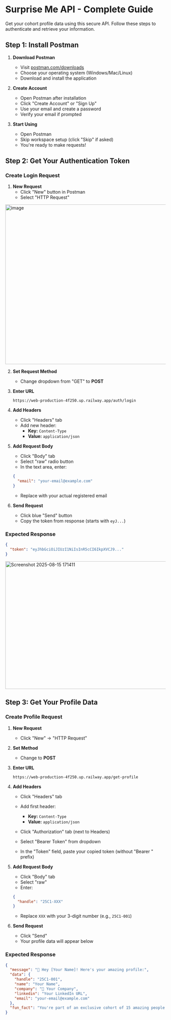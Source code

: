 # Surprise Me API - Complete Guide

Get your cohort profile data using this secure API. Follow these steps to authenticate and retrieve your information.

## Step 1: Install Postman

1. **Download Postman**
   - Visit [postman.com/downloads](https://www.postman.com/downloads/)
   - Choose your operating system (Windows/Mac/Linux)
   - Download and install the application

2. **Create Account**
   - Open Postman after installation
   - Click "Create Account" or "Sign Up"
   - Use your email and create a password
   - Verify your email if prompted

3. **Start Using**
   - Open Postman
   - Skip workspace setup (click "Skip" if asked)
   - You're ready to make requests!

## Step 2: Get Your Authentication Token

### Create Login Request
1. **New Request**
   - Click "New" button in Postman
   - Select "HTTP Request"
<img width="800" height="500" alt="image" src="https://github.com/user-attachments/assets/842c8efb-8bda-4d9e-a8c0-a52cc813d8eb" />

2. **Set Request Method**
   - Change dropdown from "GET" to **POST**

3. **Enter URL**
   ```
   https://web-production-4f250.up.railway.app/auth/login
   ```

4. **Add Headers**
   - Click "Headers" tab
   - Add new header:
     - **Key:** `Content-Type`
     - **Value:** `application/json`

5. **Add Request Body**
   - Click "Body" tab
   - Select "raw" radio button
   - In the text area, enter:
   ```json
   {
     "email": "your-email@example.com"
   }
   ```
   - Replace with your actual registered email

6. **Send Request**
   - Click blue "Send" button
   - Copy the token from response (starts with `eyJ...`)

### Expected Response
```json
{
  "token": "eyJhbGciOiJIUzI1NiIsInR5cCI6IkpXVCJ9..."
}
```
<img width="600" height="400" alt="Screenshot 2025-08-15 171411" src="https://github.com/user-attachments/assets/91900de2-ef06-40b7-af92-f7d6e4d1922b" />


## Step 3: Get Your Profile Data

### Create Profile Request
1. **New Request**
   - Click "New" → "HTTP Request"

2. **Set Method**
   - Change to **POST**

3. **Enter URL**
   ```
   https://web-production-4f250.up.railway.app/get-profile
   ```

4. **Add Headers**
   - Click "Headers" tab
   - Add first header:
     - **Key:** `Content-Type`
     - **Value:** `application/json`
   
   - Click "Authorization" tab (next to Headers)
   - Select "Bearer Token" from dropdown
   - In the "Token" field, paste your copied token (without "Bearer " prefix)

5. **Add Request Body**
   - Click "Body" tab
   - Select "raw"
   - Enter:
   ```json
   {
     "handle": "25C1-XXX"
   }
   ```
   - Replace `XXX` with your 3-digit number (e.g., `25C1-001`)

6. **Send Request**
   - Click "Send"
   - Your profile data will appear below

### Expected Response
```json
{
  "message": "🎉 Hey [Your Name]! Here's your amazing profile:",
  "data": {
    "handle": "25C1-001",
    "name": "Your Name",
    "company": "💼 Your Company",
    "linkedin": "Your LinkedIn URL",
    "email": "your-email@example.com"
  },
  "fun_fact": "You're part of an exclusive cohort of 15 amazing people!"
}
```

